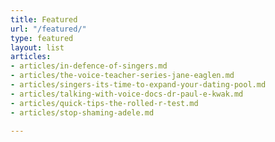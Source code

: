 ```yaml
---
title: Featured
url: "/featured/"
type: featured
layout: list
articles:
- articles/in-defence-of-singers.md
- articles/the-voice-teacher-series-jane-eaglen.md
- articles/singers-its-time-to-expand-your-dating-pool.md
- articles/talking-with-voice-docs-dr-paul-e-kwak.md
- articles/quick-tips-the-rolled-r-test.md
- articles/stop-shaming-adele.md

---
```

